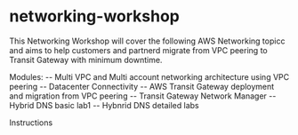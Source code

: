 # networking-workshop

This Networking Workshop will cover the following AWS Networking topicc and aims to help customers and partnerd migrate from VPC peering to Transit Gateway with minimum downtime.

Modules:
  -- Multi VPC and Multi account networking architecture using VPC peering
  -- Datacenter Connectivity
  -- AWS Transit Gateway deployment and migration from VPC peering 
  -- Transit Gateway Network Manager
  -- Hybrid DNS basic lab1
  -- Hybnrid DNS detailed labs
  



Instructions 

